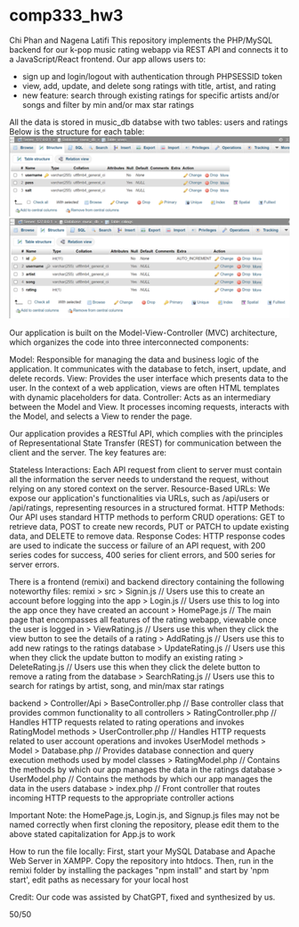 # comp333_hw3
Chi Phan and Nagena Latifi
This repository implements the PHP/MySQL backend for our k-pop music rating webapp via REST API and connects it to a JavaScript/React frontend. Our app allows users to:
- sign up and login/logout with authentication through PHPSESSID token
- view, add, update, and delete song ratings with title, artist, and rating
- new feature: search through existing ratings for specific artists and/or songs and filter by min and/or max star ratings

All the data is stored in music_db databse with two tables: users and ratings
Below is the structure for each table:
![Users Table](images/users_table.png)
![Ratings Table](images/ratings_table.png)

Our application is built on the Model-View-Controller (MVC) architecture, which organizes the code into three interconnected components:

Model: Responsible for managing the data and business logic of the application. It communicates with the database to fetch, insert, update, and delete records.
View: Provides the user interface which presents data to the user. In the context of a web application, views are often HTML templates with dynamic placeholders for data.
Controller: Acts as an intermediary between the Model and View. It processes incoming requests, interacts with the Model, and selects a View to render the page.

Our application provides a RESTful API, which complies with the principles of Representational State Transfer (REST) for communication between the client and the server. The key features are:

Stateless Interactions: Each API request from client to server must contain all the information the server needs to understand the request, without relying on any stored context on the server.
Resource-Based URLs: We expose our application's functionalities via URLs, such as /api/users or /api/ratings, representing resources in a structured format.
HTTP Methods: Our API uses standard HTTP methods to perform CRUD operations: GET to retrieve data, POST to create new records, PUT or PATCH to update existing data, and DELETE to remove data.
Response Codes: HTTP response codes are used to indicate the success or failure of an API request, with 200 series codes for success, 400 series for client errors, and 500 series for server errors.

There is a frontend (remixi) and backend directory containing the following noteworthy files:
remixi
    > src
        > Signin.js // Users use this to create an account before logging into the app
        > Login.js // Users use this to log into the app once they have created an account
        > HomePage.js // The main page that encompasses all features of the rating webapp, viewable once the user is logged in
        > ViewRating.js // Users use this when they click the view button to see the details of a rating
        > AddRating.js // Users use this to add new ratings to the ratings database
        > UpdateRating.js // Users use this when they click the update button to modify an existing rating
        > DeleteRating.js // Users use this when they click the delete button to remove a rating from the database
        > SearchRating.js // Users use this to search for ratings by artist, song, and min/max star ratings

backend
    > Controller/Api
        > BaseController.php // Base controller class that provides common functionality to all controllers
        > RatingController.php // Handles HTTP requests related to rating operations and invokes RatingModel methods
        > UserController.php // Handles HTTP requests related to user account operations and invokes UserModel methods
    > Model
        > Database.php // Provides database connection and query execution methods used by model classes
        > RatingModel.php // Contains the methods by which our app manages the data in the ratings database
        > UserModel.php // Contains the methods by which our app manages the data in the users database
    > index.php // Front controller that routes incoming HTTP requests to the appropriate controller actions


Important Note: the HomePage.js, Login.js, and Signup.js files may not be named correctly when first cloning the repository, please edit them to the above stated capitalization for App.js to work

How to run the file locally: First, start your MySQL Database and Apache Web Server in XAMPP. Copy the repository into htdocs. Then, run in the remixi folder by installing the packages "npm install" and start by 'npm start', edit paths as necessary for your local host

Credit: Our code was assisted by ChatGPT, fixed and synthesized by us.

50/50

